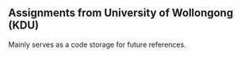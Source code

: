 ## Assignments from University of Wollongong (KDU)

Mainly serves as a code storage for future references.
